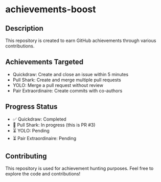 # achievements-boost

## Description
This repository is created to earn GitHub achievements through various contributions.

## Achievements Targeted
- Quickdraw: Create and close an issue within 5 minutes
- Pull Shark: Create and merge multiple pull requests
- YOLO: Merge a pull request without review
- Pair Extraordinaire: Create commits with co-authors

## Progress Status
- ✅ Quickdraw: Completed
- 🔄 Pull Shark: In progress (this is PR #3)
- ⏳ YOLO: Pending
- ⏳ Pair Extraordinaire: Pending

## Contributing
This repository is used for achievement hunting purposes. Feel free to explore the code and contributions!
